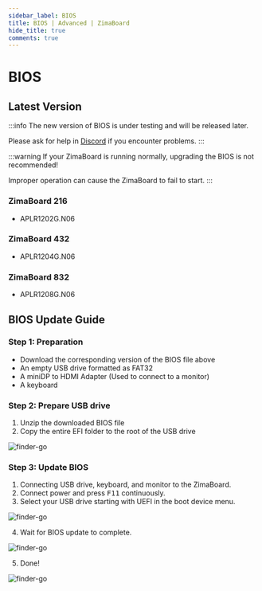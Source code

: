 ```yaml
---
sidebar_label: BIOS
title: BIOS | Advanced | ZimaBoard
hide_title: true
comments: true
---
```


# BIOS

## Latest Version

:::info
The new version of BIOS is under testing and will be released later.

Please ask for help in [Discord](https://discord.gg/TZjYGnAW3M) if you encounter problems.
:::

:::warning
If your ZimaBoard is running normally, upgrading the BIOS is not recommended!

Improper operation can cause the ZimaBoard to fail to start.
:::

### ZimaBoard 216

- APLR1202G.N06
  <!-- - Download: [GitHub](https://github.com/IceWhaleTech/ZimaBoard-BIOS/releases/download/N06/ZMB216-APLR1202G.N06.zip) -->

### ZimaBoard 432

- APLR1204G.N06
  <!-- - Download: [GitHub](https://github.com/IceWhaleTech/ZimaBoard-BIOS/releases/download/N06/ZMB432-APLR1204G.N06.zip) -->

### ZimaBoard 832

- APLR1208G.N06
  <!-- - Download: [GitHub](https://github.com/IceWhaleTech/ZimaBoard-BIOS/releases/download/N06/ZMB832-APLR1208G.N06.zip) -->

## BIOS Update Guide

### Step 1: Preparation

- Download the corresponding version of the BIOS file above
- An empty USB drive formatted as FAT32
- A miniDP to HDMI Adapter (Used to connect to a monitor)
- A keyboard

### Step 2: Prepare USB drive

1. Unzip the downloaded BIOS file
2. Copy the entire EFI folder to the root of the USB drive

<p><img
  src={require('./images/bios-efi-folder.png').default}
  alt="finder-go"
  style={{
    maxWidth: '80%',
    display: 'block',
    margin: 'auto'
    }}
/></p>

### Step 3: Update BIOS

1. Connecting USB drive, keyboard, and monitor to the ZimaBoard.
2. Connect power and press <kbd>F11</kbd> continuously.
3. Select your USB drive starting with UEFI in the boot device menu.

<p><img
  src={require('./images/bios-select-boot-device.jpg').default}
  alt="finder-go"
  style={{
    maxWidth: '80%',
    display: 'block',
    margin: 'auto'
    }}
/></p>

4. Wait for BIOS update to complete.

<p><img
  src={require('./images/bios-update-wating.jpg').default}
  alt="finder-go"
  style={{
    maxWidth: '80%',
    display: 'block',
    margin: 'auto'
    }}
/></p>

5. Done!

<p><img
  src={require('./images/bios-update-successful.jpg').default}
  alt="finder-go"
  style={{
    maxWidth: '80%',
    display: 'block',
    margin: 'auto'
    }}
/></p>
